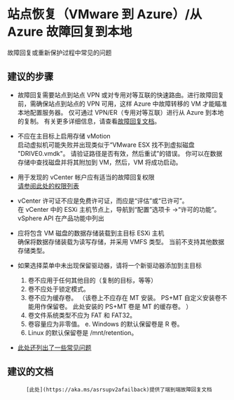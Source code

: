 <properties
    pageTitle="Site Recovery (VMware to Azure)/Failback from Azure to on-premises"
    description="站点恢复（VMware 到 Azure）/从 Azure 故障回复到本地"
    service="microsoft.recoveryservices"
    resource="vaults"
    authors="aashu"
    displayOrder=""
    selfHelpType="generic"
    supportTopicIds="32536408"
    resourceTags=""
    productPesIds="15207"
    cloudEnvironments="public"
/>


# <a name="site-recovery-vmware-to-azurefailback-from-azure-to-on-premises"></a>站点恢复（VMware 到 Azure）/从 Azure 故障回复到本地

故障回复或重新保护过程中常见的问题
## <a name="recommended-steps"></a>**建议的步骤**

* 故障回复需要站点到站点 VPN 或对专用对等互联的快速路由。进行故障回复前，需确保站点到站点的 VPN 可用，这样 Azure 中故障转移的 VM 才能瞄准本地配置服务器。 仅可通过 VPN/ER（专用对等互联）进行从 Azure 到本地的复制。 有关更多详细信息，请查看[故障回复文档](https://aka.ms/asrsupv2afailback)。

* 不应在主目标上启用存储 vMotion <br>
启动虚拟机可能失败并出现类似于“VMware ESX 找不到虚拟磁盘 "DRIVE0.vmdk"。 请验证路径是否有效，然后重试”的错误。 你可以在数据存储中查找磁盘并将其附加到 VM，然后，VM 将成功启动。

* 用于发现的 vCenter 帐户应有适当的故障回复权限 <br>
[请参阅此处的权限列表](https://aka.ms/asrsupfailbackperm)

* vCenter 许可证不应是免费许可证，而应是“评估”或“已许可”。 <br>
在 vCenter 中的 ESXi 主机节点上，导航到“配置”选项卡 ->“许可的功能”。 vSphere API 在产品功能中列出


* 应将包含 VM 磁盘的数据存储装载到主目标 ESXi 主机<br>
确保将数据存储装载为读写存储，并采用 VMFS 类型。 当前不支持其他数据存储类型。

* 如果选择菜单中未出现保留驱动器，请将一个新驱动器添加到主目标 <br>
    1. 卷不应用于任何其他目的（复制的目标，等等）
    2. 卷不应处于锁定模式。
    3. 卷不应为缓存卷。 （该卷上不应存在 MT 安装。 PS+MT 自定义安装卷不能用作保留卷。 此处安装的 PS+MT 卷是 MT 的缓存卷。 ）
    4. 卷文件系统类型不应为 FAT 和 FAT32。
    5. 卷容量应为非零值。 e. Windows 的默认保留卷是 R 卷。
    6. Linux 的默认保留卷是 /mnt/retention。


* [此处还列出了一些常见问题](https://aka.ms/asrsupfailbackcommonissues)

## <a name="recommended-documents"></a>**建议的文档**

          [此处](https://aka.ms/asrsupv2afailback)提供了端到端故障回复文档



<!--HONumber=Dec16_HO1-->


